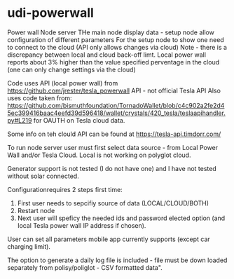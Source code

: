 # udi-powerwall
Power wall Node server
THe main node display data - setup node allow configuration of different parameters
For the setup node to show one need to connect to the cloud (API only allows changes via cloud)
Note - there is a discrepancy between local and cloud back-off limt.  Local power wall reports about 3% higher than the value specified perventage in the cloud (one can only change settings via the cloud)

Code uses API (local power wall) from https://github.com/jrester/tesla_powerwall API - not official Tesla API 
 Also uses  code taken from: https://github.com/bismuthfoundation/TornadoWallet/blob/c4c902a2fe2d45ec399416baac4eefd39d596418/wallet/crystals/420_tesla/teslaapihandler.py#L219 for OAUTH on Tesla cloud data.  

Some info on teh clould API can be found at https://tesla-api.timdorr.com/

To run node server user must first select data source - from Local Power Wall and/or Tesla Cloud.   Local is not working on polyglot cloud.  

Generator support is not tested (I do not have one) and I have not tested without solar connected.
 
Configurationrequires 2 steps first time:
1) First user needs to sepcifiy source of data (LOCAL/CLOUD/BOTH) 
2) Restart node
3) Next user will speficy the needed ids and password elected option  (and local Tesla power wall IP address if chosen).  
 
 User can set all parameters mobile app currently supports (except car charging limit).
 
The option to generate a daily log file is included - file must be down loaded separately from polisy/poliglot - CSV formatted data".